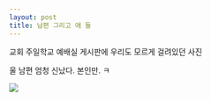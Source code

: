 ```yaml
---
layout: post
title: 남편 그리고 애 둘
---
```



교회 주일학교 예배실 게시판에 우리도 모르게 걸려있던 사진

울 남편 엄청 신났다. 본인만. ㅋ

![](http://2.bp.blogspot.com/-Wxb969vR6P8/VNBWBmLLOZI/AAAAAAAAHQQ/YmyQ46mcxrs/s1600/KakaoTalk_20150202_233010224.jpg)

